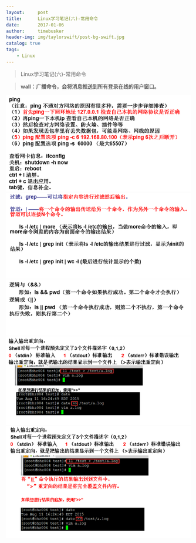 ```yaml
---
layout:     post
title:      Linux学习笔记(六)-常用命令
date:       2017-01-06
author:     timebusker
header-img: img/taylorswift/post-bg-swift.jpg
catalog: true
tags:
    - Linux
---
```


> Linux学习笔记(六)-常用命令

> **wall：广播命令，会将消息推送到所有登录在线的用户窗口。**

![image](https://raw.githubusercontent.com/timebusker/timebusker.github.io/master/img/liunx/5/1.png?raw=true)  
![image](https://raw.githubusercontent.com/timebusker/timebusker.github.io/master/img/liunx/5/2.png?raw=true)  
![image](https://raw.githubusercontent.com/timebusker/timebusker.github.io/master/img/liunx/5/3.png?raw=true)  
![image](https://raw.githubusercontent.com/timebusker/timebusker.github.io/master/img/liunx/5/4.png?raw=true)  
![image](https://raw.githubusercontent.com/timebusker/timebusker.github.io/master/img/liunx/5/5.png?raw=true)
